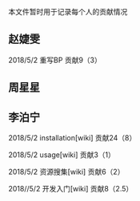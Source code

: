 本文件暂时用于记录每个人的贡献情况

## 赵婕雯

2018/5/2 重写BP 贡献9（3）

## 周星星



## 李泊宁

2018/5/2 installation[wiki] 贡献24（8）

2018/5/2 usage[wiki] 贡献3（1）

2018/5/2 资源搜集[wiki] 贡献6（2）

2018//5/2 开发入门[wiki] 贡献8（2.5）
